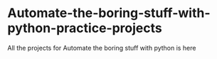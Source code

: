 # Automate-the-boring-stuff-with-python-practice-projects
All the projects for Automate the boring stuff with python is here
